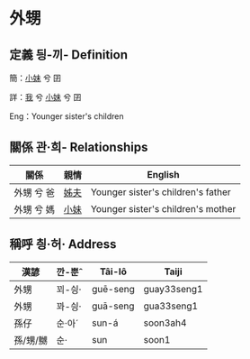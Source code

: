 # 外甥
## 定義 딍-끼- Definition
簡：[小妹](member7.md) 兮 囝

詳：[我](member1.md) 兮 [小妹](member7.md) 兮 囝

Eng：Younger sister's children

## 關係 관·희- Relationships

關係 | 親情 | English
--- | --- | --- 
外甥 兮 爸 | [姊夫](member23.md) | Younger sister's children's father
外甥 兮 媽 | [小妹](member7.md) | Younger sister's children's mother


## 稱呼 칑·허· Address

漢諺 | 깐-뿐ˆ | Tâi-lô | Taiji
--- | --- | --- | --- 
外甥 | 꾀-싕· | guē-seng | guay33seng1 
外甥 | 꽈-싕· | guā-seng | gua33seng1 
孫仔 | 순·아ˊ | sun-á | soon3ah4 
孫/甥/嬲 | 순· | sun | soon1 
